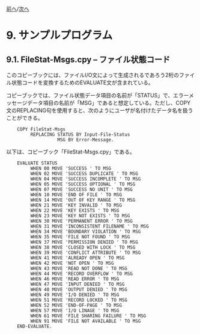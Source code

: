 <!--navi start-->
[前へ](9-1.md)/[次へ](9-2.md)
<!--navi end-->
# 9. サンプルプログラム

## 9.1. FileStat-Msgs.cpy – ファイル状態コード

このコピーブックには、ファイルI/O文によって生成されるであろう2桁のファイル状態コードを変換するためのEVALUATE文が含まれている。

コピーブックでは、ファイル状態データ項目の名前が「STATUS」で、エラーメッセージデータ項目の名前が「MSG」であると想定している。ただし、COPY文のREPLACING句を使用すると、次のようにユーザが名付けたデータ名を扱うことができる。

```
    COPY FileStat-Msgs
         REPLACING STATUS BY Input-File-Status
                   MSG BY Error-Message.
```

以下は、コピーブック「FileStat-Msgs.cpy」である。

```
    EVALUATE STATUS
         WHEN 00 MOVE 'SUCCESS ' TO MSG
         WHEN 02 MOVE 'SUCCESS DUPLICATE ' TO MSG
         WHEN 04 MOVE 'SUCCESS INCOMPLETE ' TO MSG
         WHEN 05 MOVE 'SUCCESS OPTIONAL ' TO MSG
         WHEN 07 MOVE 'SUCCESS NO UNIT ' TO MSG
         WHEN 10 MOVE 'END OF FILE ' TO MSG
         WHEN 14 MOVE 'OUT OF KEY RANGE ' TO MSG
         WHEN 21 MOVE 'KEY INVALID ' TO MSG
         WHEN 22 MOVE 'KEY EXISTS ' TO MSG
         WHEN 23 MOVE 'KEY NOT EXISTS ' TO MSG
         WHEN 30 MOVE 'PERMANENT ERROR ' TO MSG
         WHEN 31 MOVE 'INCONSISTENT FILENAME ' TO MSG
         WHEN 34 MOVE 'BOUNDARY VIOLATION ' TO MSG
         WHEN 35 MOVE 'FILE NOT FOUND ' TO MSG
         WHEN 37 MOVE 'PERMISSION DENIED ' TO MSG
         WHEN 38 MOVE 'CLOSED WITH LOCK ' TO MSG
         WHEN 39 MOVE 'CONFLICT ATTRIBUTE ' TO MSG
         WHEN 41 MOVE 'ALREADY OPEN ' TO MSG
         WHEN 42 MOVE 'NOT OPEN ' TO MSG
         WHEN 43 MOVE 'READ NOT DONE ' TO MSG
         WHEN 44 MOVE 'RECORD OVERFLOW ' TO MSG
         WHEN 46 MOVE 'READ ERROR ' TO MSG
         WHEN 47 MOVE 'INPUT DENIED ' TO MSG
         WHEN 48 MOVE 'OUTPUT DENIED ' TO MSG
         WHEN 49 MOVE 'I/O DENIED ' TO MSG
         WHEN 51 MOVE 'RECORD LOCKED ' TO MSG
         WHEN 52 MOVE 'END-OF-PAGE ' TO MSG
         WHEN 57 MOVE 'I/O LINAGE ' TO MSG
         WHEN 61 MOVE 'FILE SHARING FAILURE ' TO MSG
         WHEN 91 MOVE 'FILE NOT AVAILABLE ' TO MSG
    END-EVALUATE.
```
